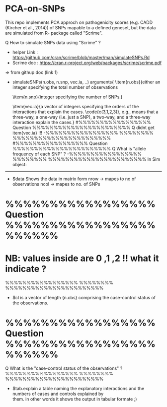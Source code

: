 # PCA-on-SNPs
This repo implements PCA approch on pathogenicity scores (e.g. CADD (Kircher et al., 2014)) of SNPs mapable to a defined geneset, but the data are simulated from R- package called "Scrime".

Q How to simulate SNPs data using "Scrime" ?

* helper Link : https://github.com/cran/scrime/blob/master/man/simulateSNPs.Rd
* Scrime doc : https://cran.r-project.org/web/packages/scrime/scrime.pdf

=> from githup doc (link 1)

* simulateSNPs(n.obs, n.snp, vec.ia, ..)
arguments{
  \item{n.obs}{either an integer specifying the total number of observations
  
  \item{n.snp}{integer specifying the number of SNPs.}
  
  \item{vec.ia}{a vector of integers specifying the orders of the interactions
    that explain the cases. \code{c(3,1,2,3)}, e.g., means that a three-way,
    a one-way (i.e. just a SNP), a two-way, and a three-way interaction explain the cases.}
#%%%%%%%%%%%%%%%%% Question %%%%%%%%%%%%%%%%%%%%%%%
Q didnt get item{vec.ia} !!!
-%%%%%%%%%%%%%%%%% %%%%%%%% %%%%%%%%%%%%%%%%%%%%%%%
#%%%%%%%%%%%%%%%%% Question %%%%%%%%%%%%%%%%%%%%%%%
Q What is "allele frequency of each SNP" ?
-%%%%%%%%%%%%%%%%% %%%%%%%% %%%%%%%%%%%%%%%%%%%%%%%
In Sim object:
--------------
- $data 
 Shows the data in matrix form 
 nrow -> mapes to no of observations
 ncol -> mapes to no. of SNPs
# %%%%%%%%%%%%%%%%% Question %%%%%%%%%%%%%%%%%%%%%%%
# NB: values inside are 0 ,1 ,2 !! what it indicate ?
%%%%%%%%%%%%%%%%% %%%%%%%% %%%%%%%%%%%%%%%%%%%%%%%

- $cl
  is a vector of length {n.obs} comprising the case-control status of the observations.
# %%%%%%%%%%%%%%%%% Question %%%%%%%%%%%%%%%%%%%%%%%
Q What is the "case-control status of the observations" ?
%%%%%%%%%%%%%%%%% %%%%%%%% %%%%%%%%%%%%%%%%%%%%%%%

- $tab.explain
  a table naming the explanatory interactions and the numbers of cases and controls explained by     
  them. in other words it shows the output in tabular formate ;)







